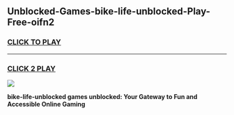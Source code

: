 
## Unblocked-Games-bike-life-unblocked-Play-Free-oifn2
<h3>
<a href="https://premium76.site?title=bike-life-unblocked&ref=19M">CLICK TO PLAY</a></h3>
<hr>

<h3>
<a href="https://premium76.site?title=bike-life-unblocked&ref=19M">CLICK 2 PLAY</a>
  
</h3>

<a href="https://premium76.site?title=bike-life-unblocked&ref=19M"><img src="https://clearcache.store/games.png"></a>


**bike-life-unblocked games unblocked: Your Gateway to Fun and Accessible Online Gaming**
